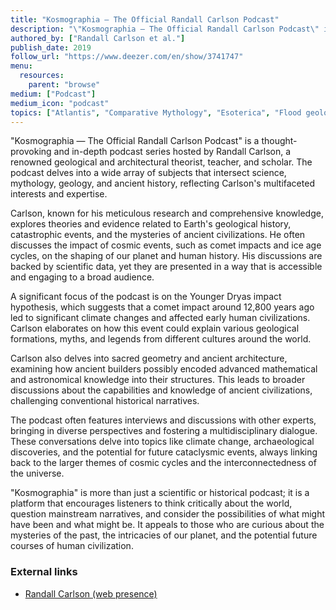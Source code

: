 ```yaml
---
title: "Kosmographia — The Official Randall Carlson Podcast"
description: "\"Kosmographia — The Official Randall Carlson Podcast\" is a thought-provoking and in-depth podcast series hosted by Randall Carlson, a renowned geological and architectural theorist, teacher, and scholar. The podcast delves into a wide array of subjects that intersect science, mythology, geology, and ancient history, reflecting Carlson's multifaceted interests and expertise."
authored_by: ["Randall Carlson et al."]
publish_date: 2019
follow_url: "https://www.deezer.com/en/show/3741747"
menu:
  resources:
    parent: "browse"
medium: ["Podcast"]
medium_icon: "podcast"
topics: ["Atlantis", "Comparative Mythology", "Esoterica", "Flood geology", "History of science", "Precession", "Sacred Geometry"]
---
```


"Kosmographia — The Official Randall Carlson Podcast" is a thought-provoking and in-depth podcast series hosted by Randall Carlson, a renowned geological and architectural theorist, teacher, and scholar. The podcast delves into a wide array of subjects that intersect science, mythology, geology, and ancient history, reflecting Carlson's multifaceted interests and expertise.

Carlson, known for his meticulous research and comprehensive knowledge, explores theories and evidence related to Earth's geological history, catastrophic events, and the mysteries of ancient civilizations. He often discusses the impact of cosmic events, such as comet impacts and ice age cycles, on the shaping of our planet and human history. His discussions are backed by scientific data, yet they are presented in a way that is accessible and engaging to a broad audience.

A significant focus of the podcast is on the Younger Dryas impact hypothesis, which suggests that a comet impact around 12,800 years ago led to significant climate changes and affected early human civilizations. Carlson elaborates on how this event could explain various geological formations, myths, and legends from different cultures around the world.

Carlson also delves into sacred geometry and ancient architecture, examining how ancient builders possibly encoded advanced mathematical and astronomical knowledge into their structures. This leads to broader discussions about the capabilities and knowledge of ancient civilizations, challenging conventional historical narratives.

The podcast often features interviews and discussions with other experts, bringing in diverse perspectives and fostering a multidisciplinary dialogue. These conversations delve into topics like climate change, archaeological discoveries, and the potential for future cataclysmic events, always linking back to the larger themes of cosmic cycles and the interconnectedness of the universe.

"Kosmographia" is more than just a scientific or historical podcast; it is a platform that encourages listeners to think critically about the world, question mainstream narratives, and consider the possibilities of what might have been and what might be. It appeals to those who are curious about the mysteries of the past, the intricacies of our planet, and the potential future courses of human civilization.

### External links

- [Randall Carlson (web presence)](https://randallcarlson.com/)
